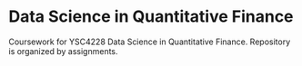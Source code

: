 # Data Science in Quantitative Finance

 Coursework for YSC4228 Data Science in Quantitative Finance. Repository is organized by assignments.
